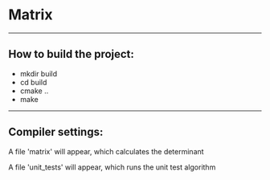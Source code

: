 # Matrix

---
## How to build the project: 

* mkdir build
* cd build
* cmake ..
* make 
---
## Compiler settings:

A file 'matrix' will appear, which calculates the determinant

A file 'unit_tests' will appear, which runs the unit test algorithm